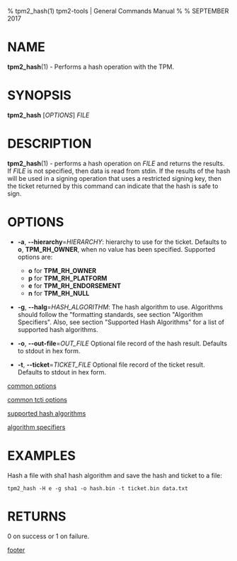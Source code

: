 % tpm2_hash(1) tpm2-tools | General Commands Manual
%
% SEPTEMBER 2017

# NAME

**tpm2_hash**(1) - Performs a hash operation with the TPM.

# SYNOPSIS

**tpm2_hash** [*OPTIONS*] _FILE_

# DESCRIPTION

**tpm2_hash**(1) - performs a hash operation on _FILE_ and returns the results. If
_FILE_ is not specified, then data is read from stdin. If the results of the
hash will be used in a signing operation that uses a restricted signing key,
then the ticket returned by this command can indicate that the hash is safe to
sign.

# OPTIONS

  * **-a**, **--hierarchy**=_HIERARCHY_:
    hierarchy to use for the ticket. Defaults to **o**, **TPM_RH_OWNER**, when
    no value has been specified.
    Supported options are:
      * **o** for **TPM_RH_OWNER**
      * **p** for **TPM_RH_PLATFORM**
      * **e** for **TPM_RH_ENDORSEMENT**
      * **n** for **TPM_RH_NULL**

  * **-g**, **--halg**=_HASH\_ALGORITHM_:
    The hash algorithm to use.
    Algorithms should follow the "formatting standards, see section
    "Algorithm Specifiers".
    Also, see section "Supported Hash Algorithms" for a list of supported hash
    algorithms.

  * **-o**, **--out-file**=_OUT\_FILE_
    Optional file record of the hash result. Defaults to stdout in hex form.

  * **-t**, **--ticket**=_TICKET\_FILE_
    Optional file record of the ticket result. Defaults to stdout in hex form.

[common options](common/options.md)

[common tcti options](common/tcti.md)

[supported hash algorithms](common/hash.md)

[algorithm specifiers](common/alg.md)

# EXAMPLES

Hash a file with sha1 hash algorithm and save the hash and ticket to a file:

```
tpm2_hash -H e -g sha1 -o hash.bin -t ticket.bin data.txt
```

# RETURNS

0 on success or 1 on failure.

[footer](common/footer.md)

